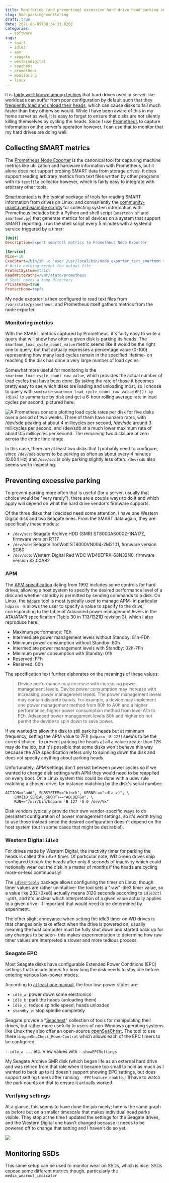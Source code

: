 ```yaml
---
title: Monitoring (and preventing) excessive hard drive head parking on Linux
slug: hdd-parking-monitoring
draft: true
date: 2021-08-09T00:34:31.020Z
categories:
  - software
tags:
  - smart
  - idle3
  - apm
  - seagate
  - westerndigital
  - seachest
  - prometheus
  - monitoring
  - linux
---
```

 It is [fairly well-known among techies](https://mobile.twitter.com/marcan42/status/1423974853955125250) that hard drives used in server-like workloads can suffer from poor configuration by default such that they [frequently load and unload their heads](https://superuser.com/questions/840851/how-much-load-cycle-count-can-my-hard-drive-hypotethically-sustain), which can cause disks to fail much faster than they otherwise would. While I have been aware of this in my home server as well, it is easy to forget to ensure that disks are not silently killing themselves by cycling the heads. Since I use [Prometheus](https://prometheus.io/) to capture information on the server's operation however, I can use that to monitor that my hard drives are doing well.

## Collecting SMART metrics

The [Prometheus Node Exporter](https://github.com/prometheus/node_exporter/) is the canonical tool for capturing machine metrics like utilization and hardware information with Prometheus, but it alone does not support probing SMART data from storage drives. It does support reading arbitrary metrics from text files written by other programs with its `textfile` collector however, which is fairly easy to integrate with arbitrary other tools.

[Smartmontools](https://www.smartmontools.org/) is the typical package of tools for reading SMART information from drives on Linux, and conveniently the [community-maintained example scripts](https://github.com/prometheus-community/node-exporter-textfile-collector-scripts) for collecting system information with Prometheus includes both a Python and shell script (`smartmon.sh` and `smartmon.py`) that generate metrics for all devices on a system that support SMART reporting. I run the shell script every 5 minutes with a systemd service triggered by a timer:

```ini
[Unit]
Description=Export smartctl metrics to Prometheus Node Exporter

[Service]
Nice=-10
ExecStart=/bin/sh -c 'exec /usr/local/bin/node_exporter_text_smartmon > /var/state/prometheus/smartctl.prom'
# Write nothing except the output file
ProtectSystem=strict
ReadWritePaths=/var/state/prometheus
# Shell needs a temp directory
PrivateTmp=true
ProtectHome=tmpfs
```

My node exporter is then configured to read text files from `/var/state/prometheus`, and Prometheus itself gathers metrics from the node exporter.

### Monitoring metrics

With the SMART metrics captured by Prometheus, it's fairly easy to write a query that will show how often a given disk is parking its heads. The `smartmon_load_cycle_count_value` metric seems like it would be the right one to query, but that actually expresses a percentage value (0-100) representing how many load cycles remain in the specified lifetime- on reaching 0 the disk has done a very large number of load cycles.

Somewhat more useful for monitoring is the `smartmon_load_cycle_count_raw_value`, which provides the actual number of load cycles that have been done. By taking the rate of those it becomes pretty easy to see which disks are loading and unloading most, so I choose to query with `sum(rate(smartmon_load_cycle_count_raw_value[6h])) by (disk)` to summarize by disk and get a 6-hour rolling average rate in load cycles per second, pictured here:

![A Prometheus console plotting load cycle rates per disk for five disks over a period of two weeks. Three of them have nonzero rates, with /dev/sde peaking at about 4 millicycles per second, /dev/sdc around 3 millicycles per second, and /dev/sdb at a much lower maximum rate of about 0.5 millicycles per second. The remaining two disks are at zero across the entire time range.](prometheus-load-cycles-fs8.png)

In this case, there are at least two disks that I probably need to configure, since `/dev/sde` seems to be parking as often as about every 4 minutes (0.004 Hz) and `/dev/sdc` is only parking slightly less often. `/dev/sdb` also seems worth inspecting.

## Preventing excessive parking

To prevent parking more often that is useful (for a server, usually that choice would be "very rarely"), there are a couple ways to do it and which apply will depend on what the hard drive vendor's firmware supports.

Of the three disks that I decided need some attention, I have one Western Digital disk and two Seagate ones. From the SMART data again, they are specifically these models:

* `/dev/sdc`: Seagate Archive HDD (SMR) ST8000AS0002-1NA17Z, firmware version RT17
* `/dev/sde`: Seagate IronWolf ST8000VN004-2M2101, firmware version SC60
* `/dev/sdb`: Western Digital Red WDC WD40EFRX-68N32N0, firmware version 82.00A82

### APM

The [APM specification](https://en.wikipedia.org/wiki/Advanced_Power_Management#In_ATA_drives) dating from 1992 includes some controls for hard drives, allowing a host system to specify the desired performance level of a disk and whether standby is permitted by sending commands to a disk. On Linux, the [`hdparm`](https://sourceforge.net/projects/hdparm/) tool is most typically used to manage APM- in particular `hdparm -B` allows the user to specify a value to specify to the drive, corresponding to the table of Advanced power management levels in the ATA/ATAPI specification (Table 30 in [T13/1321D revision 3](https://web.archive.org/web/20110728081452/http://www.t13.org/Documents/UploadedDocuments/project/d1321r3-ATA-ATAPI-5.pdf)), which I also reproduce here:

* Maximum performance: FEh
* Intermediate power management levels without Standby: 81h-FDh
* Minimum power consumption without Standby: 80h
* Intermediate power management levels with Standby: 02h-7Fh
* Minimum power consumption with Standby: 01h
* Reserved: FFh
* Reserved: 00h

The specification text further elaborates on the meanings of these values:

> Device  performance  may  increase  with  increasing  power  management  levels.  Device  power  consumption
may increase with increasing power management levels. The power management levels may contain discrete
bands. For example, a device may implement one power management method from 80h to A0h and a higher
performance, higher power consumption method from level A1h to FEh. Advanced power management levels
80h and higher do not permit the device to spin down to save power.

If we wanted to allow the disk to still park its heads but at minimum frequency, setting the APM value to 7Fh (`hdparm -B 127`) seems to be the correct choice. To prevent parking the heads at all a value greater than 128 may do the job, but it's possible that some disks won't behave this way because the ATA specification refers only to spinning down the disk and does not specify anything about parking heads.

Unfortunately, APM settings don't persist between power cycles so if we wanted to change disk settings with APM they would need to be reapplied on every boot. On a Linux system this could be done with a udev rule matching a chosen drive, for instance matching by the disk's serial number:

```
ACTION=="add", SUBSYSTEM=="block", KERNEL=="sd[a-z]", \
    ENV{ID_SERIAL_SHORT}=="ABCDEFGH", \
    RUN+="/usr/bin/hdparm -B 127 -S 0 /dev/%k"
```

Disk vendors typically provide their own vendor-specific ways to do persistent configuration of power management settings, so it's worth trying to use those instead since the desired configuration doesn't depend on the host system (but in some cases that might be desirable!).

### Western Digital `idle3`

For drives made by Western Digital, the inactivity timer for parking the heads is called the `idle3` timer. Of particular note, WD Green drives ship configured to park the heads after only 8 seconds of inactivity which could notionally wear out the disk in a matter of *months* if the heads are cycling more-or-less continuously!

The [`idle3-tools`](http://idle3-tools.sourceforge.net/) package allows configuring the timer on Linux, though timer values are rather unintuitive- the tool sets a "raw" idle3 timer value, so a value like 232 (0xe8) actually means 3120 seconds according to `idle3ctl -g105`, and it's unclear which interpretation of a given value actually applies to a given drive- if important that would need to be determined by experiment.

The other slight annoyance when setting the idle3 timer on WD drives is that changes only take effect when the drive is powered on, usually meaning the host computer must be fully shut down and started back up for any changes to be seen- this makes experimentation to determine how raw timer values are interpreted a slower and more tedious process.

### Seagate EPC

Most Seagate disks have configurable Extended Power Conditions (EPC) settings that include timers for how long the disk needs to stay idle before entering various low-power modes. 

According to [at least one manual](https://www.seagate.com/www-content/product-content/skyhawk/en-us/docs/100855892b.pdf), the four low-power states are:

* `idle_a`: power down some electronics
* `idle_b`: park the heads (unloading them)
* `idle_c`: reduce spindle speed, heads unloaded
* `standby_z`: stop spindle completely

Seagate provide a "[Seachest](https://www.seagate.com/au/en/support/software/seachest/)" collection of tools for manipulating their drives, but rather more usefully to users of non-Windows operating systems like Linux they also offer an open-source [openSeaChest](https://github.com/Seagate/openSeaChest). The tool to use there is `openSeaChest_PowerControl` which allows each of the EPC timers to be configured.

`--idle_a ...` etc. View values with `--showEPCSettings`

My Seagate Archive SMR disk (which began life as an external hard drive and was retired from that role when it became too small to hold as much as I wanted to back up to it) doesn't support showing EPC settings, but does support setting timers after running `--EPCfeature enable`. I'll have to watch the park counts on that to ensure it actually worked.

### Verifying settings

At a glance, this seems to have done the job nicely; here is the same graph as before but on a smaller timescale that makes individual head parks visible. They stop at the time I updated the settings for the Seagate drives, and the Western Digital one hasn't changed because it needs to be powered off to change that setting and I haven't do so yet.

![](prometheus-load-cycles-post-update-fs8.png)

## Monitoring SSDs

This same setup can be used to monitor wear on SSDs, which is nice. SSDs expose some different metrics though, particularly the `media_wearout_indicator`